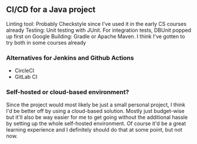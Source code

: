 ## CI/CD for a Java project

Linting tool: Probably Checkstyle since I've used it in the early CS courses already
Testing: Unit testing with JUnit. For integration tests, DBUnit popped up first on Google
Building: Gradle or Apache Maven. I think I've gotten to try both in some courses already

### Alternatives for Jenkins and Github Actions

- CircleCI
- GitLab CI

### Self-hosted or cloud-based environment?

Since the project would most likely be just a small personal project, I think I'd be better off by using a cloud-based solution.
Mostly just budget-wise but it'll also be way easier for me to get going without the additional hassle by setting up the whole
self-hosted environment. Of course it'd be a great learning experience and I definitely should do that at some point, but not now.